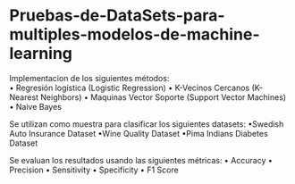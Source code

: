 # Pruebas-de-DataSets-para-multiples-modelos-de-machine-learning
Implementacion de los siguientes métodos:   
  • Regresión logística (Logistic Regression) 
  • K-Vecinos Cercanos (K-Nearest Neighbors) 
  • Maquinas Vector Soporte (Support Vector Machines) 
  • Naive Bayes  
  
Se utilizan como muestra para clasificar los siguientes datasets:
  •Swedish Auto Insurance Dataset 
  •Wine Quality Dataset 
  •Pima Indians Diabetes Dataset 
  
Se evaluan los resultados usando las siguientes métricas:
  • Accuracy
  • Precision
  • Sensitivity
  • Specificity
  • F1 Score
